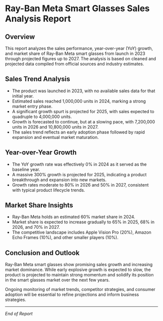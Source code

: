 # Ray-Ban Meta Smart Glasses Sales Analysis Report

## Overview

This report analyzes the sales performance, year-over-year (YoY) growth, and market share of Ray-Ban Meta smart glasses from launch in 2023 through projected figures up to 2027. The analysis is based on cleaned and projected data compiled from official sources and industry estimates.

## Sales Trend Analysis

- The product was launched in 2023, with no available sales data for that initial year.
- Estimated sales reached 1,000,000 units in 2024, marking a strong market entry phase.
- A significant growth spurt is projected for 2025, with sales expected to quadruple to 4,000,000 units.
- Growth is forecasted to continue, but at a slowing pace, with 7,200,000 units in 2026 and 10,800,000 units in 2027.
- The sales trend reflects an early adoption phase followed by rapid expansion and eventual market maturation.

## Year-over-Year Growth

- The YoY growth rate was effectively 0% in 2024 as it served as the baseline year.
- A massive 300% growth is projected for 2025, indicating a product breakthrough and expansion into new markets.
- Growth rates moderate to 80% in 2026 and 50% in 2027, consistent with typical product lifecycle trends.

## Market Share Insights

- Ray-Ban Meta holds an estimated 60% market share in 2024.
- Market share is expected to increase gradually to 65% in 2025, 68% in 2026, and 70% in 2027.
- The competitive landscape includes Apple Vision Pro (20%), Amazon Echo Frames (10%), and other smaller players (10%).

## Conclusion and Outlook

Ray-Ban Meta smart glasses show promising sales growth and increasing market dominance. While early explosive growth is expected to slow, the product is projected to maintain strong momentum and solidify its position in the smart glasses market over the next few years.

Ongoing monitoring of market trends, competitor strategies, and consumer adoption will be essential to refine projections and inform business strategies.

---

*End of Report*
